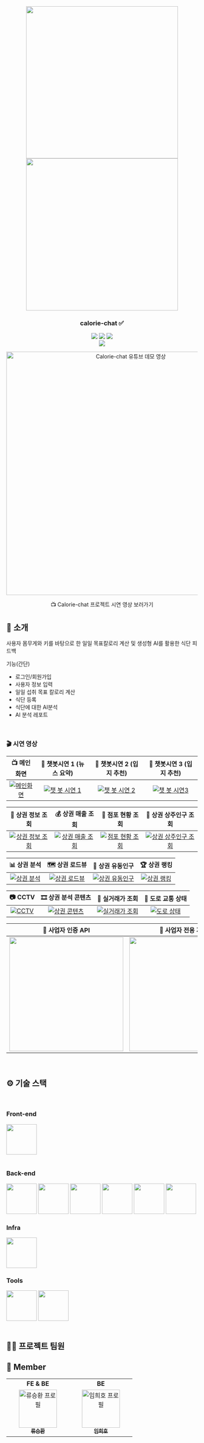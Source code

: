 <div align="center">

<!-- logo -->
<img src="https://user-images.githubusercontent.com/80824750/208554611-f8277015-12e8-48d2-b2cc-d09d67f03c02.png" width="400"/>
<img src="https://user-images.githubusercontent.com/80824750/208554558-490845c9-959a-4823-9003-350ec4d221bf.png" width="400"/>

### calorie-chat ✅

[<img src="https://img.shields.io/badge/-readme.md-important?style=flat&logo=google-chrome&logoColor=white" />]() [<img src="https://img.shields.io/badge/-tech blog-blue?style=flat&logo=google-chrome&logoColor=white" />]() [<img src="https://img.shields.io/badge/release-v0.0.0-yellow?style=flat&logo=google-chrome&logoColor=white" />]() 
<br/> [<img src="https://img.shields.io/badge/프로젝트 기간-2025.05.15~2025.06.20-green?style=flat&logo=&logoColor=white" />]()

<a href="[https://youtu.be/EjwiYa5g3FM](https://www.youtube.com/watch?v=26vgIP5YOt8)" target="_blank">
  <img src="https://img.youtube.com/vi/7w_DaNkVQ20/0.jpg" width="640" alt="Calorie-chat 유튜브 데모 영상">
</a>
<p>📺 Calorie-chat 프로젝트 시연 영상 보러가기</p>

</div> 

## 📝 소개
사용자 몸무게와 키를 바탕으로 한 일일 목표칼로리 계산 및 생성형 AI를 활용한 식단 피드백

기능(간단)
- 로그인/회원가입
- 사용자 정보 입력
- 일일 섭취 목표 칼로리 계산
- 식단 등록
- 식단에 대한 AI분석
- AI 분석 레포트

<br />

### 🎬 시연 영상



| 📺 메인화면 | 🧠 챗봇시연 1 (뉴스 요약) | 📌 챗봇시연 2 (입지 추천) | 📌 챗봇시연 3 (입지 추천) |
|:---:|:---:|:---:|:---:|
| [![메인화면](https://github.com/user-attachments/assets/2909b663-9691-416d-b004-054771af9f83)](https://github.com/user-attachments/assets/719ee01d-7e0e-4b10-a20d-dd082f24436f) | [![챗 봇 시연 1](https://github.com/user-attachments/assets/5f878f85-633a-47e4-8317-e9bd9cab7c07)](https://github.com/user-attachments/assets/7c1d9736-8d36-42a4-9c1f-9f9b742bd066) | [![챗 봇 시연 2](https://github.com/user-attachments/assets/0a6c6130-cf9f-4236-ad5b-23e9dd81ce4f)](https://github.com/user-attachments/assets/46296a61-ee78-49d4-abba-d162e9a63c55) | [![챗 봇 시연3](https://github.com/user-attachments/assets/29d079f7-f878-465c-8d5b-50638fd13530)](https://github.com/user-attachments/assets/4d4235f6-3af9-47e9-b172-d0986078dfd9) |

| 🧾 상권 정보 조회 | 💰 상권 매출 조회 | 🏪 점포 현황 조회 | 👥 상권 상주인구 조회 |
|:---:|:---:|:---:|:---:|
| [![상권 정보 조회](https://github.com/user-attachments/assets/63981aa8-e5da-491d-9a42-4ffa6ad84c39)](https://github.com/user-attachments/assets/9bda0104-30d0-454c-a0cc-8f3ecd080010) | [![상권 매출 조회](https://github.com/user-attachments/assets/7a38fbb4-80d5-4ac4-9da6-a35129c095ec)](https://github.com/user-attachments/assets/da84500c-6b24-4c1f-a119-558e9aad8567) | [![점포 현황 조회](https://github.com/user-attachments/assets/064babf6-6cb8-406f-a229-c1f91c2f6f82)](https://github.com/user-attachments/assets/b43aa850-f57f-476d-82d5-e47674861baa) | [![상권 상주인구 조회](https://github.com/user-attachments/assets/19a46b19-ecb7-4c16-994f-b3a5251cae85)](https://github.com/user-attachments/assets/8de79788-d289-44ea-84ad-a74f460734e2) |

| 📊 상권 분석 | 🗺️ 상권 로드뷰 | 🚶 상권 유동인구 | 🏆 상권 랭킹 |
|:---:|:---:|:---:|:---:|
| [![상권 분석](https://github.com/user-attachments/assets/9a947067-7ae3-46c9-be56-780a81392143)](https://github.com/user-attachments/assets/f79e0bc5-0106-4da0-9b5f-02caef5050f4) | [![상권 로드뷰](https://github.com/user-attachments/assets/a5782810-1a12-4d72-b6b4-610f49fafe13)](https://github.com/user-attachments/assets/00f1a98e-4349-46b0-98b8-98d328b0706f) | [![상권 유동인구](https://github.com/user-attachments/assets/1cda4154-eafc-4df6-a0e6-a39d6d2d2aa5)](https://github.com/user-attachments/assets/0c6c9c3b-180b-4a50-a6e5-e49a6bba8c83) | [![상권 랭킹](https://github.com/user-attachments/assets/2692e374-5596-4e1b-b0dd-38391a06bf88)](https://github.com/user-attachments/assets/d8434bb9-9114-441a-8fd0-3bab3dfa6135) |

| 📷 CCTV | 🎞️ 상권 분석 콘텐츠 | 💸 실거래가 조회 | 🚗 도로 교통 상태 |
|:---:|:---:|:---:|:---:|
| [![CCTV](https://github.com/user-attachments/assets/40758207-c064-47c8-a9ec-442563cc993c)](https://github.com/user-attachments/assets/6bea314f-0eea-4783-8bbc-d9f8917c392d) | [![상권 콘텐츠](https://github.com/user-attachments/assets/f42aa957-89dc-453a-8270-967415e97a78)](https://github.com/user-attachments/assets/0bce3283-3dee-4133-a135-8ada402c494b) | [![실거래가 조회](https://github.com/user-attachments/assets/6c9c6d70-c71d-449b-8cea-9e8793261c0d)](https://github.com/user-attachments/assets/aca6b0b1-d7f0-4959-87c3-e99d31485750) | [![도로 상태](https://github.com/user-attachments/assets/6570da21-248e-4a21-8e9e-03e59a7f81d5)](https://github.com/user-attachments/assets/07f3365a-242c-42da-970e-c3ce8df90998) |

| 🔐 사업자 인증 API | 📝 사업자 전용 게시판 |
|:---:|:---:|
| [<img src="https://github.com/user-attachments/assets/5b3a3401-b037-451f-bdca-609f674ca1c1" width="300"/>](https://github.com/user-attachments/assets/28ac8f7f-ce5e-4c66-8b87-942e4dd6d3dc) | [<img src="https://github.com/user-attachments/assets/7672d0e8-431e-49bb-92e4-eee82f4e067c" width="300"/>](https://github.com/user-attachments/assets/1f45b248-5519-4470-9cf8-c5190efa1d1a) |




<br />

## ⚙ 기술 스택
<br />

### Front-end
<div>
<img src="https://github.com/yewon-Noh/readme-template/blob/main/skills/React.png?raw=true" width="80">
</div>

<br />

### Back-end
<div>
<img src="https://github.com/yewon-Noh/readme-template/blob/main/skills/Java.png?raw=true" width="80">
<img src="https://github.com/yewon-Noh/readme-template/blob/main/skills/SpringBoot.png?raw=true" width="80">
<img src="https://github.com/yewon-Noh/readme-template/blob/main/skills/SpringDataJPA.png?raw=true" width="80">
<img src="https://github.com/yewon-Noh/readme-template/blob/main/skills/Mysql.png?raw=true" width="80">
<img src="https://github.com/yewon-Noh/readme-template/blob/main/skills/Swagger.png?raw=true" width="80">
  <img src="https://github.com/yewon-Noh/readme-template/blob/main/skills/SpringSecurity.png?raw=true" width="80">
</div>

### Infra
<div>
<img src="https://github.com/yewon-Noh/readme-template/blob/main/skills/AWSEC2.png?raw=true" width="80">
</div>

### Tools
<div>
<img src="https://github.com/yewon-Noh/readme-template/blob/main/skills/Github.png?raw=true" width="80">
<img src="https://github.com/yewon-Noh/readme-template/blob/main/skills/Notion.png?raw=true" width="80">
</div>

<br />

## 💁‍♂️ 프로젝트 팀원
## 👻 Member

<table>
  <tr>
    <td align="center"><strong>FE & BE</strong></td>
    <td align="center"><strong>BE</strong></td>
  </tr>
  <tr>
    <td align="center" width="150px">
      <a href="https://github.com/Federico-15">
        <img src="https://github.com/user-attachments/assets/0c559a2c-883b-4c5c-b07c-2578c26e2eaa" width="100px;" alt="류승환 프로필"/><br />
        <sub><b>류승환</b></sub>
      </a>
    </td>
    <td align="center" width="150px">
      <a href="깃허브 링크">
        <img src="이미지 " width="100px;" alt="임희호 프로필"/><br />
        <sub><b>임희호</b></sub>
      </a>
    </td>
  </tr>
</table>

